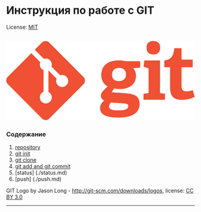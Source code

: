 # Инструкция по работе с GIT

License: [MIT](./license.md)


![git-logo](./assets/Git-Logo.png)
---

### Содержание
1. [repository](./repository.md)
2. [git init](./init.md)
3. [git clone](./clone.md)
4. [git add and git commit](./add&commit.md)
5. [status] (./status.md)
6. [push] (./push.md)


GIT Logo by Jason Long - http://git-scm.com/downloads/logos, license: [CC BY 3.0](https://creativecommons.org/licenses/by/3.0/)



---